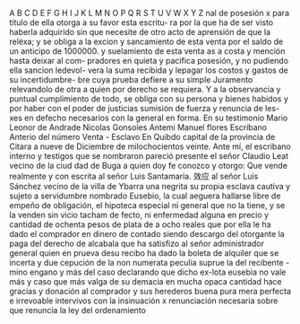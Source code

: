 A B C D E F G H I J K L M N O P Q R S T U V W X Y Z
nal de posesión x para título de ella otorga a su favor esta escritu- ra por la que ha de ser visto haberla adquirido sin que necesite de otro acto de aprensión de que la reléxa; y se obliga a la excion y sancamiento de esta venta por el saldo de un anticipo de 1000000.
y suelamiento de esta venta as a costa y mención hasta deixar al com- pradores en quieta y pacifica posesión, y no pudiendo ella sancion ledevol- vera la suma recibida y lepagar los costos y gastos de su incertidumbre- bre cuya prueba defiere a su simple Juramento relevandolo de otra
a quien por derecho se requiera. Y a la observancia y puntual cumplimiento de todo, se obliga con su persona y bienes habidos y por haber con el poder de justicias sumisión de fuerza y renuncia de les- xes en defecho necesarios con la general en forma. En su testimonio
Mario Leonor de Andrade
Nicolas Gonsoles
Antemi Manuel flores
Escríbano Anterio del número
Venta - Esclavo
En Quibdo capital de la provincia de Citara a nueve de Diciembre de
milochocientos veinte. Ante mí, el escribano interno y testigos que se nombraron pareció presente el señor Claudio Leat vecino de la ciud
dad de Buga a quien doy fe conozco y otorgo: Que vende realmente y con escrita al señor Luis Santamaria.
效应 al señor Luis Sánchez vecino de la villa de Ybarra una negrita su propia esclava cautiva y sujeto a servidumbre nombrado Eusebio, la cual aeguera hallarse libre de empeño de obligación, el hipoteca especial ni general que no la tiene, y se la venden sin vicio tacham de
fecto, ni enfermedad alguna en precio y cantidad de ochenta pesos de plata de a ocho reales que por ella le ha dado el comprador en dinero de contado siendo descargo del otorgante la paga del derecho de alcabala que ha satisfizo al señor administrador general quien en prueva
desu recibo ha dado la boleta de alquiler que se incerta y due
cepución de la non numerata peculia suprue la del recibente - mino engano y más del caso declarando que dicho ex-lota eusebia no vale más y caso que más valga de su demacia en mucha opaca cantidad hace gracias y donación al comprador y sus herederos buena
pura mera perfecta e irrevoable intervivos con la insinuación x renunciación necesaria sobre que renuncia la ley del ordenamiento